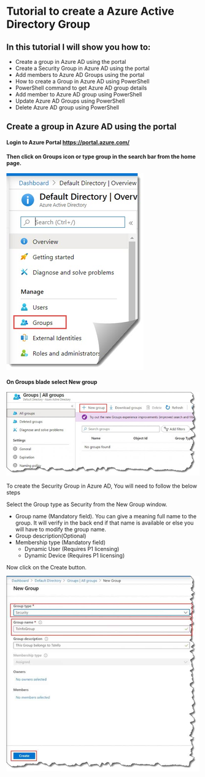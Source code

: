 # Tutorial to create a Azure Active Directory Group

## In this tutorial I will show you how to:
- Create a group in Azure AD using the portal
- Create a Security Group in Azure AD using the portal
- Add members to Azure AD Groups using the portal
- How to create a Group in Azure AD using PowerShell
- PowerShell command to get Azure AD group details
- Add member to Azure AD group using PowerShell
- Update Azure AD Groups using PowerShell
- Delete Azure AD group using PowerShell

## Create a group in Azure AD using the portal

#### Login to Azure Portal https://portal.azure.com/ 

#### Then click on Groups icon or type group in the search bar from the home page.

![GitHub Logo](/Create-a-group-and-add-members-in-Azure-Active-Directory.jpg)

#### On Groups blade select New group

![GitHub Logo](/how-to-Create-a-group-and-add-members-in-Azure-Active-Directory-1-768x333.jpg)

To create the Security Group in Azure AD, You will need to follow the below steps

Select the Group type as Security from the New Group window.
- Group name (Mandatory field). You can give a meaning full name to the group. It will verify in the back end if that name is available or else you will have to modify the group   name.
- Group description(Optional)
- Membership type (Mandatory field)
  - Dynamic User (Requires P1 licensing) 
  - Dynamic Device (Requires P1 licensing) 
  
Now click on the Create button.

![GitHub Logo](/Create-a-group-in-Azure-active-directory-768x778.jpg)
